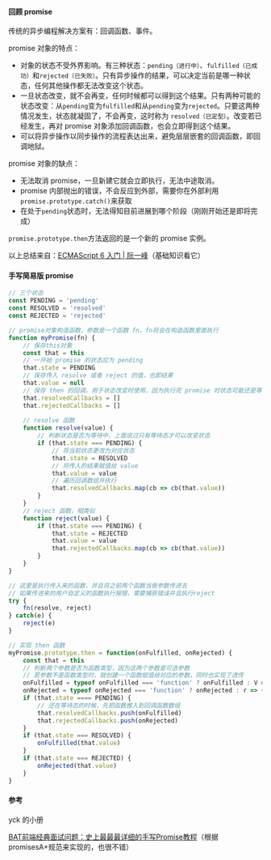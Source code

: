 #### 回顾 promise

传统的异步编程解决方案有：回调函数、事件。

promise 对象的特点：

- 对象的状态不受外界影响。有三种状态：`pending（进行中）`、`fulfilled（已成功）`和`rejected（已失败）`。只有异步操作的结果，可以决定当前是哪一种状态，任何其他操作都无法改变这个状态。
- 一旦状态改变，就不会再变，任何时候都可以得到这个结果。只有两种可能的状态改变：从`pending`变为`fulfilled`和从`pending`变为`rejected`。只要这两种情况发生，状态就凝固了，不会再变，这时称为 `resolved（已定型）`。改变若已经发生，再对 promise 对象添加回调函数，也会立即得到这个结果。
- 可以将异步操作以同步操作的流程表达出来，避免层层嵌套的回调函数，即回调地狱。

promise 对象的缺点：

- 无法取消 promise，一旦新建它就会立即执行，无法中途取消。
- promise 内部抛出的错误，不会反应到外部，需要你在外部利用`promise.prototype.catch()`来获取
- 在处于`pending`状态时，无法得知目前进展到哪个阶段（刚刚开始还是即将完成）

`promise.prototype.then`方法返回的是一个新的 promise 实例。

以上总结来自：[ECMAScript 6 入门 | 阮一峰](http://es6.ruanyifeng.com/#docs/promise)（基础知识看它）

#### 手写简易版 promise

```javascript
// 三个状态
const PENDING = 'pending'
const RESOLVED = 'resolved'
const REJECTED = 'rejected'

// promise对象构造函数，参数是一个函数 fn，fn将会在构造函数里面执行
function myPromise(fn) {
    // 保存this对象
    const that = this
    // 一开始 promise 的状态应为 pending
    that.state = PENDING
    // 保存传入 resolve 或者 reject 的值，也即结果
    that.value = null
    // 保存 then 的回调，用于状态改变时使用，因为执行完 promise 时状态可能还是等待中
    that.resolvedCallbacks = []
	that.rejectedCallbacks = []
    
    // resolve 函数
    function resolve(value) {
        // 判断状态是否为等待中，上面说过只有等待态才可以改变状态
        if (that.state === PENDING) {
            // 将当前状态更改为对应状态
            that.state = RESOLVED
            // 将传入的结果赋值给 value
            that.value = value
            // 遍历回调数组并执行
            that.resolvedCallbacks.map(cb => cb(that.value))
        }
    }
    // reject 函数，相类似
    function reject(value) {
        if (that.state === PENDING) {
            that.state = REJECTED
            that.value = value
            that.rejectedCallbacks.map(cb => cb(that.value))
        }
    }
}

// 这里是执行传入来的函数，并且将之前两个函数当做参数传进去
// 如果传进来的用户自定义的函数执行报错，需要捕获错误并且执行reject
try {
    fn(resolve, reject)
} catch(e) {
    reject(e)
}

// 实现 then 函数
myPromise.prototype.then = function(onFulfilled, onRejected) {
    const that = this
    // 判断两个参数是否为函数类型，因为这两个参数是可选参数
    // 若参数不是函数类型时，就创建一个函数赋值给对应的参数，同时也实现了透传
    onFulfilled = typeof onFulfilled === 'function' ? onFulfilled : V => v
    onRejected = typeof onRejected === 'function' ? onRejected : r => { throw r }
    if (that.state ==== PENDING) {
        // 还在等待态的时候，先把函数推入到回调函数数组
        that.resolvedCallbacks.push(onFulfilled)
        that.rejectedCallbacks.push(onRejected)
    }
    if (that.state === RESOLVED) {
        onFulfilled(that.value)
    }
    if (that.state === REJECTED) {
        onRejected(that.value)
    }
}
```

#### 参考

yck 的小册

[BAT前端经典面试问题：史上最最最详细的手写Promise教程](https://juejin.im/post/5b2f02cd5188252b937548ab)（根据promisesA+规范来实现的，也很不错）